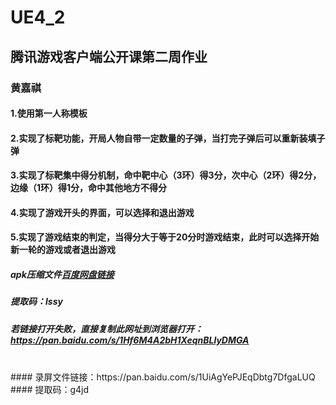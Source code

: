 # UE4_2
## 腾讯游戏客户端公开课第二周作业
### 黄嘉祺

#### 1.使用第一人称模板
#### 2.实现了标靶功能，开局人物自带一定数量的子弹，当打完子弹后可以重新装填子弹
#### 3.实现了标靶集中得分机制，命中靶中心（3环）得3分，次中心（2环）得2分，边缘（1环）得1分，命中其他地方不得分
#### 4.实现了游戏开头的界面，可以选择和退出游戏
#### 5.实现了游戏结束的判定，当得分大于等于20分时游戏结束，此时可以选择开始新一轮的游戏或者退出游戏

##### apk压缩文件[百度网盘链接](https://pan.baidu.com/s/1Hf6M4A2bH1XeqnBLlyDMGA)
##### 提取码：lssy

##### 若链接打开失败，直接复制此网址到浏览器打开：https://pan.baidu.com/s/1Hf6M4A2bH1XeqnBLlyDMGA
<br/>
#### 录屏文件链接：https://pan.baidu.com/s/1UiAgYePJEqDbtg7DfgaLUQ 
#### 提取码：g4jd


